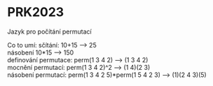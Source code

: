 # PRK2023
Jazyk pro počítání permutací

Co to umí:
sčítání: 10+15 --> 25  
násobení 10*15 --> 150  
definování permutace: perm(1 3 4 2) --> (1 3 4 2)  
mocnění permutací: perm(1 3 4 2)^2 --> (1 4)(2 3)  
násobení permutací: perm(1 3 4 2 5)*perm(1 5 4 2 3) --> (1)(2 4 3)(5)  
